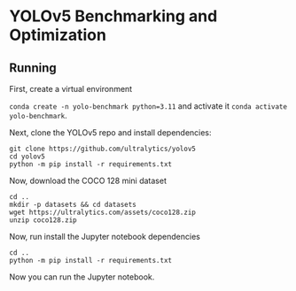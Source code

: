 # YOLOv5 Benchmarking and Optimization

## Running

First, create a virtual environment

`conda create -n yolo-benchmark python=3.11` and activate it `conda activate yolo-benchmark`.

Next, clone the YOLOv5 repo and install dependencies:

```plaintext
git clone https://github.com/ultralytics/yolov5
cd yolov5
python -m pip install -r requirements.txt
```

Now, download the COCO 128 mini dataset

```plaintext
cd ..
mkdir -p datasets && cd datasets
wget https://ultralytics.com/assets/coco128.zip
unzip coco128.zip
```

Now, run install the Jupyter notebook dependencies

```plaintext
cd ..
python -m pip install -r requirements.txt
```

Now you can run the Jupyter notebook.

